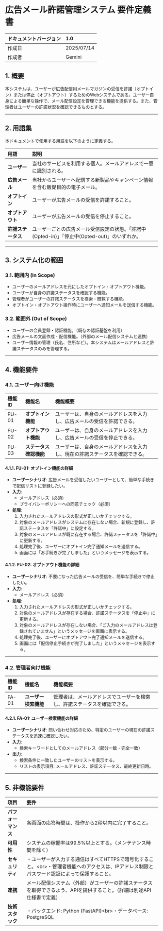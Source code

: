 # 広告メール許諾管理システム 要件定義書

| ドキュメントバージョン | 1.0 |
| :--- | :--- |
| 作成日 | 2025/07/14 |
| 作成者 | Gemini |

## 1\. 概要

本システムは、ユーザーが広告配信用メールマガジンの受信を許諾（オプトイン）または停止（オプトアウト）するためのWebシステムである。ユーザー自身による簡単な操作で、メール配信設定を管理できる機能を提供する。また、管理者はユーザーの許諾状況を確認できるものとする。

-----

## 2\. 用語集

本ドキュメントで使用する用語を以下のように定義する。

| 用語 | 説明 |
| :--- | :--- |
| **ユーザー** | 当社のサービスを利用する個人。メールアドレスで一意に識別される。 |
| **広告メール** | 当社からユーザーへ配信する新製品やキャンペーン情報を含む販促目的の電子メール。 |
| **オプトイン** | ユーザーが広告メールの受信を許諾すること。 |
| **オプトアウト** | ユーザーが広告メールの受信を停止すること。 |
| **許諾ステータス** | ユーザーごとの広告メール受信設定の状態。「許諾中(Opted-in)」「停止中(Opted-out)」のいずれか。 |

-----

## 3\. システム化の範囲

### 3.1. 範囲内 (In Scope)

  * ユーザーのメールアドレスを元にしたオプトイン・オプトアウト機能。
  * ユーザーが自身の許諾ステータスを確認する機能。
  * 管理者がユーザーの許諾ステータスを検索・閲覧する機能。
  * オプトイン・オプトアウト操作時にユーザーへ通知メールを送信する機能。

### 3.2. 範囲外 (Out of Scope)

  * ユーザーの会員登録・認証機能。（既存の認証基盤を利用）
  * 広告メールの文面作成・配信機能。（外部のメール配信システムと連携）
  * ユーザー情報の管理（氏名、住所など）。本システムはメールアドレスと許諾ステータスのみを管理する。

-----

## 4\. 機能要件

### 4.1. ユーザー向け機能

| 機能ID | 機能名 | 機能概要 |
| :--- | :--- | :--- |
| FU-01 | **オプトイン機能** | ユーザーは、自身のメールアドレスを入力し、広告メールの受信を許諾できる。 |
| FU-02 | **オプトアウト機能** | ユーザーは、自身のメールアドレスを入力し、広告メールの受信を停止できる。 |
| FU-03 | **ステータス確認機能** | ユーザーは、自身のメールアドレスを入力し、現在の許諾ステータスを確認できる。 |

#### 4.1.1. FU-01: オプトイン機能の詳細

  * **ユーザーシナリオ**: 広告メールを受信したいユーザーとして、簡単な手続きで配信リストに登録したい。
  * **入力**:
      * メールアドレス（必須）
      * プライバシーポリシーへの同意チェック（必須）
  * **処理**:
    1.  入力されたメールアドレスの形式が正しいかチェックする。
    2.  対象のメールアドレスがシステムに存在しない場合、新規に登録し、許諾ステータスを「許諾中」に設定する。
    3.  対象のメールアドレスが既に存在する場合、許諾ステータスを「許諾中」に更新する。
    4.  処理完了後、ユーザーにオプトイン完了通知メールを送信する。
    5.  画面には「お手続きが完了しました」というメッセージを表示する。

#### 4.1.2. FU-02: オプトアウト機能の詳細

  * **ユーザーシナリオ**: 不要になった広告メールの受信を、簡単な手続きで停止したい。
  * **入力**:
      * メールアドレス（必須）
  * **処理**:
    1.  入力されたメールアドレスの形式が正しいかチェックする。
    2.  対象のメールアドレスが存在する場合、許諾ステータスを「停止中」に更新する。
    3.  対象のメールアドレスが存在しない場合、「ご入力のメールアドレスは登録されていません」というメッセージを画面に表示する。
    4.  処理完了後、ユーザーにオプトアウト完了通知メールを送信する。
    5.  画面には「配信停止手続きが完了しました」というメッセージを表示する。

-----

### 4.2. 管理者向け機能

| 機能ID | 機能名 | 機能概要 |
| :--- | :--- | :--- |
| FA-01 | **ユーザー検索機能** | 管理者は、メールアドレスでユーザーを検索し、許諾ステータスを確認できる。 |

#### 4.2.1. FA-01: ユーザー検索機能の詳細

  * **ユーザーシナリオ**: 問い合わせ対応のため、特定のユーザーの現在の許諾ステータスを迅速に確認したい。
  * **入力**:
      * 検索キーワードとしてのメールアドレス（部分一致・完全一致）
  * **出力**:
      * 検索条件に一致したユーザーのリストを表示する。
      * リストの表示項目: メールアドレス、許諾ステータス、最終更新日時。

-----

## 5\. 非機能要件

| 項目 | 要件 |
| :--- | :--- |
| **パフォーマンス** | 各画面の応答時間は、操作から2秒以内に完了すること。 |
| **可用性** | システムの稼働率は99.5%以上とする。（メンテナンス時間を除く） |
| **セキュリティ** | ・ユーザーが入力する通信はすべてHTTPSで暗号化すること。\<br\>・管理者機能へのアクセスは、IPアドレス制限とパスワード認証によって保護すること。 |
| **連携** | メール配信システム（外部）がユーザーの許諾ステータスを取得できるよう、APIを提供すること。（詳細は別途API仕様書で定義） |
| **技術スタック** | ・バックエンド: Python (FastAPI)\<br\>・データベース: PostgreSQL |